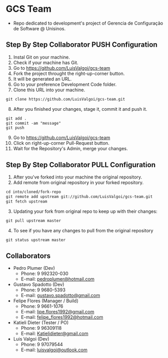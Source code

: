 # GCS Team
* Repo dedicated to development's project of Gerencia de Configuração de Software @ Unisinos.

## Step By Step Collaborator PUSH Configuration
1. Instal Git on your machine.
2. Check if your machine has Git.
3. Go to https://github.com/LuisValgoi/gcs-team
4. Fork the project throught the right-up-corner button.
5. It will be generated an URL.
6. Go to your preference Development Code folder.
7. Clone this URL into your machine.
```html
git clone https://github.com/LuisValgoi/gcs-team.git
```
8. After you finished your changes, stage it, commit it and push it.
```html
git add .
git commit -am "message"
git push
```
9. Go to https://github.com/LuisValgoi/gcs-team
10. Click on right-up-corner Pull-Request button.
11. Wait for the Repository's Admin, merge your changes.

## Step By Step Collaborator PULL Configuration
1. After you've forked into your machine the original repository.
2. Add remote from original repository in your forked repository.
```html
cd into/cloned/fork-repo
git remote add upstream git://github.com/LuisValgoi/gcs-team.git
git fetch upstream
```
3. Updating your fork from original repo to keep up with their changes:
```html
git pull upstream master
```
4. To see if you have any changes to pull from the original repository
```html
git status upstream master
```

## Collaborators
* Pedro Plumer (Dev)
    * Phone: 9 992320-030 
    * E-mail: pedroplumer@hotmail.com
* Gustavo Spadotto (Dev)
    * Phone: 9 9680-5393  
    * E-mail: gustavo.spadotto@gmail.com
* Felipe Flores (Manager / Build)
    * Phone: 9 9661-1076 
    * E-mail: lipe.flores1992@gmail.com 
    * E-mail: felipe_flores1992@hotmail.com
* Katieli Dieter (Tester / PO) 
    * Phone: 9 96309118 
    * E-mail: Katielidieter@gmail.com
* Luis Valgoi (Dev) 
    * Phone: 9 97079544
    * E-mail: luisvalgoi@outlook.com